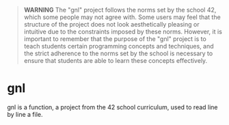 > **WARNING** The "gnl" project follows the norms set by the school 42, which some people may not agree with. Some users may feel that the structure of the project does not look aesthetically pleasing or intuitive due to the constraints imposed by these norms. However, it is important to remember that the purpose of the "gnl" project is to teach students certain programming concepts and techniques, and the strict adherence to the norms set by the school is necessary to ensure that students are able to learn these concepts effectively.

# gnl

gnl is a function, a project from the 42 school curriculum, used to read line by line a file.
